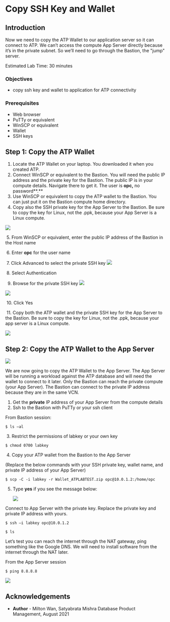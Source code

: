 # Copy SSH Key and Wallet #

## Introduction

Now we need to copy the ATP Wallet to our application server so it can connect to ATP. We can’t access the compute App Server directly because it’s in the private subnet. So we’ll need to go through the Bastion, the "jump" server.

Estimated Lab Time: 30 minutes

### Objectives

* copy ssh key and wallet to application for ATP connectivity

### Prerequisites

- Web browser
- PuTTy or equivalent
- WinSCP or equivalent
- Wallet
- SSH keys

## Step 1: Copy the ATP Wallet ##

1. Locate the ATP Wallet on your laptop. You downloaded it when you created ATP.
2. Connect WinSCP or equivalent to the Bastion. You will need the public IP address and the private key for the Bastion. The public IP is in your compute details. Navigate there to get it. The user is **opc,** no password**.**
3. Use WinSCP or equivalent to copy the ATP wallet to the Bastion. You can just put it on the Bastion compute home directory.
4. Copy also the SSH private key for the App Server to the Bastion. Be sure to copy the key for Linux, not the .ppk, because your App Server is a Linux compute.

![](./images/compute-details.png)

​	5. From WinSCP or equivalent, enter the public IP address of the Bastion in the Host name

​	6. Enter **opc** for the user name

​	7. Click Advanced to select the private SSH key
![](./images/winscp.png)



​	8. Select Authentication

 9. Browse for the private SSH key
 ![](./images/winscp-2.png)

 ![](./images/winscp-3.png)

​	10. Click Yes

​	11. Copy both the ATP wallet and the private SSH key for the App Server to the Bastion. Be sure to copy the key for Linux, not the .ppk, because your app server is a Linux compute.

![](./images/winscp-4.PNG)

## Step 2: Copy the ATP Wallet to the App Server ##

![](./images/copy-wallet-diagram.PNG)



We are now going to copy the ATP Wallet to the App Server. The App Server will be running a workload against the ATP database and will need the wallet to connect to it later. Only the Bastion can reach the private compute (your App Server). The Bastion can connect to the private IP address because they are in the same VCN.

1. Get the **private** IP address of your App Server from the compute details
2. Ssh to the Bastion with PuTTy or your ssh client

From Bastion session:

```
$ ls –al
```

​	3. Restrict the permissions of labkey or your own key

```
$ chmod 0700 labkey
```

​	4. Copy your ATP wallet from the Bastion to the App Server

(Replace the below commands with your SSH private key, wallet name, and private IP address of your App Server)

```
$ scp -C -i labkey -r Wallet_ATPLABTEST.zip opc@10.0.1.2:/home/opc
```

 5. Type **yes** if you see the message below:

    ![](./images/ssh-to-app-server.PNG)



Connect to App Server with the private key. Replace the private key and private IP address with yours.

```
$ ssh –i labkey opc@10.0.1.2

$ ls
```

Let’s test you can reach the internet through the NAT gateway, ping something like the Google DNS. We will need to install software from the internet through the NAT later.

From the App Server session

```
$ ping 8.8.8.8
```

![](./images/ping.PNG)

## Acknowledgements ##

- **Author** - Milton Wan, Satyabrata Mishra Database Product Management, August 2021
